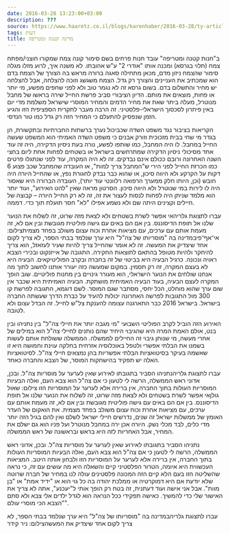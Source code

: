 ```yaml
---
date: 2016-03-28 13:23:00+03:00
description: ???
source: https://www.haaretz.co.il/blogs/karenhaber/2016-03-28/ty-article/0000017f-f8b7-d318-afff-fbf781e30000
tags: דעות
title: מדינה קטנה ומטריפה
---
```


ב"חנות קטנה ומטריפה" עובד חנות פרחים בשם סימור קונה צמח שמקורו חוצני/מפתח צמח (תלוי בגרסא) ומכנה אותו "אודרי 2" ע"ש אהובתו. לא משנה איך, לרוע מזלו מגלה סימור שהצמח ניזון מדם, מכאן מתחילה סאגה ברורה מראש בה הצורך של הצמח בדם הוא שמכתיב את העניינים והצורך רק גדל. הצמח משגשג וזוכה להצלחה, אבל להצלחה יש מחיר והתשלום בדם. בשום גרסא זה לא נגמר טוב ולא לפני שחפים מפשע, מי יותר או פחות, מוצאים את מותם. הדיון הציבורי סביב פרשת החייל שירה בראשו של מחבל מנוטרל, מעלה ביתר שאת את מחיר הדמים והמחיר המוסרי שישראל משלמת מדי יום באין פיתרון לסכסוך הישראלי-פלסטיני. זה הרבה מעבר לתקרית הספציפית הזו והגיע הזמן שנפסיק להתעלם כי המחיר הזה רק גדל כמו טור הנדסי.

הקריאות בציבור נגד משפט השדה שכביכול נערך ברשתות החברתיות ובתקשורת, הן בגדר מי שחי בבית מזכוכית וזורק אבנים כי משפט השדה האמיתי הוא המשפט שעשה החייל במחבל. לו היה המחבל, כמו שותפו לפשע, נורה בעת ניסיון הדקירה, היה זה עוד אחד מסיכולי ניסיון הדקירה שמתרחשים בישראל או בשטחים לפחות אחת ליום בחצי השנה האחרונה ורובם ככולם אינם נבדקים. זה לא היה המקרה, עוד לפני שנתגלו פרטים כמו הכרזת החייל לפני הירי ש"המחבל צריך למות", או העובדה שהמחבל שכב פצוע 6 דקות על הקרקע ולא היווה סיכון, או שהוא כבר נבדק לחגורת נפץ, או שהחייל היורה היה חובש (וכן, היותו חלק ממערך הרפואה רלוונטי עוד יותר), העובדה הברורה היא שאסור היה לו לירות במי שנוטרל ולא היווה סיכון. הסרטון מראה שאין "להט האירוע", ועוד יותר הוא מלמד שניתן היה לפחות לנסות לעצור את זה, זה לא רק החייל היורה – קבוצה של חיילים וקצינים היתה שם ולא נשמע אפילו "לא" חסר תועלת תוך כדי. דממה.

 עברו לתצוגת גלריהאי אפשר לשרת בשטחים ולא לצאת מזה שרוט, זה לשלוח את הנוער שלנו אל תופת הדיסוננס. בין אם הם באים עם גישה פוליטית מגובשת ובין אם לא, זה מעמת אותם עם ערכים, עם מציאות אחרת וכוח עצום משולב בפחד מצמיתצילום: אי־אף־פיבמדינה בה "מוסריותו של צה"ל" היא ערך שנלמד בבתי הספר, לא צריך לקום אחד שיצדיק את המעשה. זה לא אומר שהחייל צריך להיות שעיר לעזאזל, הוא צריך להיחקר ולהיות מטופל בהתאם לתוצאות החקירה. התגובה של אייזנקוט ובכירי הצבא ראויה ונכונה. כרגיל הבעיה היא בביטוי של זה בחברה ובקרב הפוליטיקאים. הבעיה היא לא בעצם המקרה, זה רק תסמין. במקום שמעשה כזה יעורר אותנו לחשוב לתוך מה אנחנו שולחים את הנוער הישראלי, הוא מעורר גינויים בין מחנות פוליטיים. שוב הופך המקרה לעצם הבעיה, בעוד הבעיה האמיתית מושתקת. הבעיה האמיתית היא שכבר אין שום ערך שהוא מוחלט, הכל יחסי, מסתבר שגם המוסר. לשם דוגמא, התגובה לפרשת קו 300 מול התגובות לפרשה האחרונה יכולות להעיד על כברת הדרך שעשתה החברה בישראל. בישראל 2016 כבר התארגנה עצומה להענקת צל"ש לחייל. זה הבדל עצום ולא לטובה.

האירוע הזה הוביל לקרב הפוליטי השבועי "מי מגבה יותר את חיילי צה"ל" בין נתניהו ובין בנט, אולם האמת המרה היא שהגיבוי היחיד שהם נותנים לחיילי צה"ל הוא במילים של אחרי מעשה, מי שנותן גיבוי זה החיילים לממשלה. הממשלה ששולחת אותם לעשות בשמנו את הבלתי אפשרי ולטפל באוכלוסיה אזרחית בחלקה עוינת וחמושה היא זו שאשמה בעיקר בסיטואציות הבלתי אפשריות בהן נמצאים חיילי צה"ל. לסיטואציות האלה יש תפקיד בהישחקות המוסר, של הצבא והחברה כאחד.

 עברו לתצוגת גלריהנתניהו הסביר בתגובתו לאירוע שאין לערער על מוסריות צה"ל. ובכן, אדוני ראש הממשלה, הרשה לי לטעון כי אם צה"ל הוא צבא העם, ואלה הבעיות המוסריות העולות בתוך החברה, אין ברירה אלא לערער על המוסריות הזו צילום: שאול גולןאי אפשר לשרת בשטחים ולא לצאת מזה שרוט, זה לשלוח את הנוער שלנו אל תופת הדיסוננס. בין אם הם באים עם גישה פוליטית מגובשת ובין אם לא, זה מעמת אותם עם ערכים, עם מציאות אחרת וכוח עצום משולב בפחד מצמית. את הואקום של העדר האומץ של ממשלות ישראל זה שנים, נדרשים חיילי ישראל לשלם ואין להם בגיל הזה יותר מדי כלים, לבד מכלי נשק. היורה אכן ירה במחבל מנוטרל ועל פניו הוא גם ישלם את המחיר, אבל האחריות לזה היא בראש ובראשונה של ראש הממשלה.

נתניהו הסביר בתגובתו לאירוע שאין לערער על מוסריות צה"ל. ובכן, אדוני ראש הממשלה, הרשה לי לטעון כי אם צה"ל הוא צבא העם, ואלה הבעיות המוסריות העולות בתוך החברה, אין ברירה אלא לערער על המוסריות הזו ולבחון אותה היטב. המציאות העכשווית היא איומה, הטרור הפלסטיני קיים והשאלה היא מה עושים עם זה, כי נראה שהשליטה הזו בעם הלא קיים הזה המכונה פלסטינים עולה לנו במחיר של חברה שרוטה שלא יודעת אם היא דמוקרטיה או ממלכת יהודה בה כל גוי הוא או "ידיד אמת" או "בן מוות". אבל אני אישה ועוד דעתנית, זה בטח רק הופך אותי ל"יעכנע", אתה לא צריך את האישור שלי כדי להמשיך. כאישה תפקידי ככל הנראה הוא לגדל ילדים אלי צבא ולא סתם "הצבא הכי מוסרי עולם". 

 עברו לתצוגת גלריהבמדינה בה "מוסריותו של צה"ל" היא ערך שנלמד בבתי הספר, לא צריך לקום אחד שיצדיק את המעשהצילום: ניר קידר